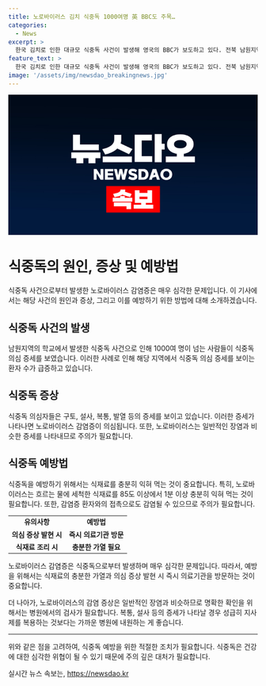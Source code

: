 ```yaml
---
title: 노로바이러스 김치 식중독 1000여명 英 BBC도 주목…
categories:
  - News
excerpt: >
  한국 김치로 인한 대규모 식중독 사건이 발생해 영국의 BBC가 보도하고 있다. 전북 남원지역 학교에서 식중독 의심 환자가 1000명 이상 발생하며 노로바이러스 감염이 확인되었다. 해당 업체의 김치 생산 및 유통이 일시 중단됐고, BBC는 이 사건을 이례적으로 주목하며 보도하고 있다. 노로바이러스 감염증은 유행성 바이러스 위장염으로, 익히지 않은 음식 섭취로 전파된다. 해당 사건은 한국의 전통음식김치와 관련, 깊은 관심을 끌고 있다.
feature_text: >
  한국 김치로 인한 대규모 식중독 사건이 발생해 영국의 BBC가 보도하고 있다. 전북 남원지역 학교에서 식중독 의심 환자가 1000명 이상 발생하며 노로바이러스 감염이 확인되었다. 해당 업체의 김치 생산 및 유통이 일시 중단됐고, BBC는 이 사건을 이례적으로 주목하며 보도하고 있다. 노로바이러스 감염증은 유행성 바이러스 위장염으로, 익히지 않은 음식 섭취로 전파된다. 해당 사건은 한국의 전통음식김치와 관련, 깊은 관심을 끌고 있다.
image: '/assets/img/newsdao_breakingnews.jpg'
---
```


<p><img src="/assets/img/newsdao_breakingnews.jpg" alt="pcversion 속보" /></p>

<h1>식중독의 원인, 증상 및 예방법</h1>

<p data-ke-size="size16">식중독 사건으로부터 발생한 노로바이러스 감염증은 매우 심각한 문제입니다. 이 기사에서는 해당 사건의 원인과 증상, 그리고 이를 예방하기 위한 방법에 대해 소개하겠습니다.</p>

<h2 data-ke-size="size26">식중독 사건의 발생</h2>

<p data-ke-size="size16">남원지역의 학교에서 발생한 식중독 사건으로 인해 1000여 명이 넘는 사람들이 식중독 의심 증세를 보였습니다. 이러한 사례로 인해 해당 지역에서 식중독 의심 증세를 보이는 환자 수가 급증하고 있습니다.</p>

<h2 data-ke-size="size26">식중독 증상</h2>

<p data-ke-size="size16">식중독 의심자들은 구토, 설사, 복통, 발열 등의 증세를 보이고 있습니다. 이러한 증세가 나타나면 노로바이러스 감염증이 의심됩니다. 또한, 노로바이러스는 일반적인 장염과 비슷한 증세를 나타내므로 주의가 필요합니다.</p>

<h2 data-ke-size="size26">식중독 예방법</h2>

<p data-ke-size="size16">식중독을 예방하기 위해서는 식재료를 충분히 익혀 먹는 것이 중요합니다. 특히, 노로바이러스는 흐르는 물에 세척한 식재료를 85도 이상에서 1분 이상 충분히 익혀 먹는 것이 필요합니다. 또한, 감염증 환자와의 접촉으로도 감염될 수 있으므로 주의가 필요합니다.</p>

<table>
    <tbody>
        <tr>
            <td style="text-align: center; height: 17px;"><b>유의사항</b></td>
            <td style="text-align: center; height: 17px;"><b>예방법</b></td>
        </tr>
        <tr>
            <td style="text-align: center; height: 17px;"><b>의심 증상 발현 시</b></td>
            <td style="text-align: center; height: 17px;"><b>즉시 의료기관 방문</b></td>
        </tr>
        <tr>
            <td style="text-align: center; height: 17px;"><b>식재료 조리 시</b></td>
            <td style="text-align: center; height: 17px;"><b>충분한 가열 필요</b></td>
        </tr>
    </tbody>
</table>

<p data-ke-size="size16">노로바이러스 감염증은 식중독으로부터 발생하며 매우 심각한 문제입니다. 따라서, 예방을 위해서는 식재료의 충분한 가열과 의심 증상 발현 시 즉시 의료기관을 방문하는 것이 중요합니다.</p>

<p data-ke-size="size16">더 나아가, 노로바이러스의 감염 증상은 일반적인 장염과 비슷하므로 명확한 확인을 위해서는 병원에서의 검사가 필요합니다. 복통, 설사 등의 증세가 나타날 경우 성급히 지사제를 복용하는 것보다는 가까운 병원에 내원하는 게 좋습니다.</p>

<hr>

<p data-ke-size="size16">위와 같은 점을 고려하여, 식중독 예방을 위한 적절한 조치가 필요합니다. 식중독은 건강에 대한 심각한 위협이 될 수 있기 때문에 주의 깊은 대처가 필요합니다.</p>
실시간 뉴스 속보는, <a href="https://newsdao.kr" rel="dofollow">https://newsdao.kr</a>


